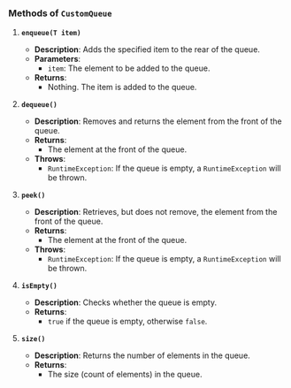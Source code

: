 ### Methods of `CustomQueue`

1. **`enqueue(T item)`**
    - **Description**: Adds the specified item to the rear of the queue.
    - **Parameters**:
        - `item`: The element to be added to the queue.
    - **Returns**:
        - Nothing. The item is added to the queue.

2. **`dequeue()`**
    - **Description**: Removes and returns the element from the front of the queue.
    - **Returns**:
        - The element at the front of the queue.
    - **Throws**:
        - `RuntimeException`: If the queue is empty, a `RuntimeException` will be thrown.

3. **`peek()`**
    - **Description**: Retrieves, but does not remove, the element from the front of the queue.
    - **Returns**:
        - The element at the front of the queue.
    - **Throws**:
        - `RuntimeException`: If the queue is empty, a `RuntimeException` will be thrown.

4. **`isEmpty()`**
    - **Description**: Checks whether the queue is empty.
    - **Returns**:
        - `true` if the queue is empty, otherwise `false`.

5. **`size()`**
    - **Description**: Returns the number of elements in the queue.
    - **Returns**:
        - The size (count of elements) in the queue.
